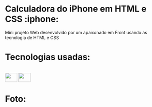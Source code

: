 <h1>Calculadora do iPhone em HTML e CSS :iphone:</h1>

<p>Mini projeto Web desenvolvido por um apaixonado em Front usando as tecnologia de HTML e CSS</p>

##

<h1>Tecnologias usadas:</h1>
<div style="display: inline_block"><br>
    <img align="center" height="30" width="40" src="https://cdn.jsdelivr.net/gh/devicons/devicon/icons/html5/html5-original.svg" />
    <img align="center" height="30" width="40" src="https://cdn.jsdelivr.net/gh/devicons/devicon/icons/css3/css3-original.svg" />
</div>

<div>
    <h1>Foto:</h1>
    <img align="center" src"/img/print-screen.png" ></img>